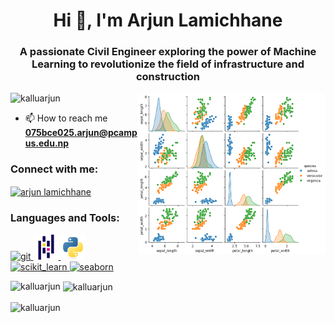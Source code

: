 
<h1 align="center">Hi 👋, I'm Arjun Lamichhane</h1>
<h3 align="center">A passionate Civil Engineer exploring the power of Machine Learning to revolutionize the field of infrastructure and construction</h3>
<img align=right alt= "coding" width= "300" src= "https://github.com/Kalluarjun/kalluarjun/blob/main/visualization.png"> 

<p align="left"> <img src="https://komarev.com/ghpvc/?username=kalluarjun&label=Profile%20views&color=0e75b6&style=flat" alt="kalluarjun" /> </p>


- 📫 How to reach me **075bce025.arjun@pcampus.edu.np**

<h3 align="left">Connect with me:</h3>
<p align="left">
<a href="https://linkedin.com/in/arjun lamichhane" target="blank"><img align="center" src="https://raw.githubusercontent.com/rahuldkjain/github-profile-readme-generator/master/src/images/icons/Social/linked-in-alt.svg" alt="arjun lamichhane" height="30" width="40" /></a>
</p>

<h3 align="left">Languages and Tools:</h3>
<p align="left"> <a href="https://git-scm.com/" target="_blank" rel="noreferrer"> <img src="https://www.vectorlogo.zone/logos/git-scm/git-scm-icon.svg" alt="git" width="40" height="40"/> </a> <a href="https://pandas.pydata.org/" target="_blank" rel="noreferrer"> <img src="https://raw.githubusercontent.com/devicons/devicon/2ae2a900d2f041da66e950e4d48052658d850630/icons/pandas/pandas-original.svg" alt="pandas" width="40" height="40"/> </a> <a href="https://www.python.org" target="_blank" rel="noreferrer"> <img src="https://raw.githubusercontent.com/devicons/devicon/master/icons/python/python-original.svg" alt="python" width="40" height="40"/> </a> <a href="https://scikit-learn.org/" target="_blank" rel="noreferrer"> <img src="https://upload.wikimedia.org/wikipedia/commons/0/05/Scikit_learn_logo_small.svg" alt="scikit_learn" width="40" height="40"/> </a> <a href="https://seaborn.pydata.org/" target="_blank" rel="noreferrer"> <img src="https://seaborn.pydata.org/_images/logo-mark-lightbg.svg" alt="seaborn" width="40" height="40"/> </a> </p>

<p><img align="left" src="https://github-readme-stats.vercel.app/api/top-langs?username=kalluarjun&show_icons=true&locale=en&layout=compact" alt="kalluarjun" /></p>

<p>&nbsp;<img align="center" src="https://github-readme-stats.vercel.app/api?username=kalluarjun&show_icons=true&locale=en" alt="kalluarjun" /></p>

<p><img align="center" src="https://github-readme-streak-stats.herokuapp.com/?user=kalluarjun&" alt="kalluarjun" /></p>
